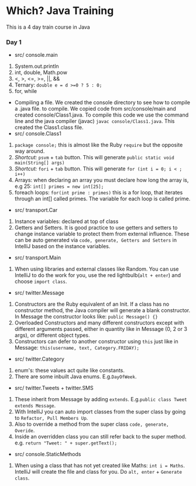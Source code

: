 # Which? Java Training    

This is a 4 day train course in Java    

### Day 1
- src/ console.main
1. System.out.println
2. int, double, Math.pow
3. <, >, <=, >=, ||, &&
4. Ternary: `double e = d >=0 ? 5 : 0;`
5. for, while
- Compiling a file. We created the console directory to see how to compile a .java file. to compile. We copied code from src/console/main and created console/Class1.java. To compile this code we use the command line and the java compiler (javac) `javac console/Class1.java`. This created the Class1.class file.
- src/ console.Class1
1. `package console;` this is almost like the Ruby `require` but the opposite way around.
2. *Shortcut:* `psvm` + `tab` button. This will generate `public static void main(String[] args)`
3. *Shortcut:* `fori` + `tab` button. This will generate `for (int i = 0; i < ; i++)`
4. Arrays: when declaring an array you must declare how long the array is, e.g 25: `int[] primes = new int[25];`
5. foreach loops: `for(int prime : primes)` this is a for loop, that iterates through an int[] called primes. The variable for each loop is called prime.
- src/ transport.Car
1. Instance variables: declared at top of class
2. Getters and Setters. It is good practice to use getters and setters to change instance variable to protect them from external influence. These can be auto generated via `code, generate, Getters and Setters` in IntelliJ based on the instance variables.
- src/ transport.Main
1. When using libraries and external classes like Random. You can use IntelliJ to do the work for you, use the red lightbulb(`alt + enter`) and choose `import class`.
- src/ twitter.Message
1. Constructors are the Ruby equivalent of an Init. If a class has no constructor method, the Java compiler will generate a blank constructor. In Message the constructor looks like: `public Message() {}`
2. Overloaded Constructors and many different constructors except with different arguments passed, either in quantity like in Message (0, 2 or 3 args), or different object types.
3. Constructors can defer to another constructor using `this` just like in Message: `this(username, text, Category.FRIDAY);`
- src/ twitter.Category
1. enum's: these values act quite like constants.
2. There are some inbuilt Java enums. E.g.`DayOfWeek`.
- src/ twitter.Tweets + twitter.SMS
1. These inherit from Message by adding `extends`. E.g.`public class Tweet extends Message`.
2. With IntelliJ you can auto import classes from the super class by going to `Refactor, Pull Members Up`.
3. Also to override a method from the super class `code, generate, Overide`.
4. Inside an overridden class you can still refer back to the super method. e.g. `return "Tweet: " + super.getText();`
- src/ console.StaticMethods
1. When using a class that has not yet created like Maths: `int i = Maths`. IntelliJ will create the file and class for you. Do `alt, enter` + `Generate class`.

